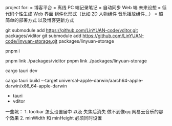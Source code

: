 project for:
= 博客平台
= 离线 PC 端记录笔记
= 自动同步 Web 端
未来设想
= 低代码个性生成 Web 界面 组件化形式（比如 2D 人物组件 音乐播放组件...）
= 超简单的部署方式 以及博客更新方式

git submodule add https://github.com/LinYUAN-code/vditor.git packages/viditor
git submodule add https://github.com/LinYUAN-code/linyuan-storage.git packages/linyuan-storage

pnpm i

pnpm link ./packages/viditor
pnpm link ./packages/linyuan-storage

cargo tauri dev

cargo tauri build --target universal-apple-darwin/aarch64-apple-darwin/x86_64-apple-darwin

- tauri
- vditor


一些坑：
    1. toolbar 怎么设置居中 以及 失焦后消失 做不到像qq 网易云音乐的那个效果
    2. minWidth 和 minHeight 必须同时设置